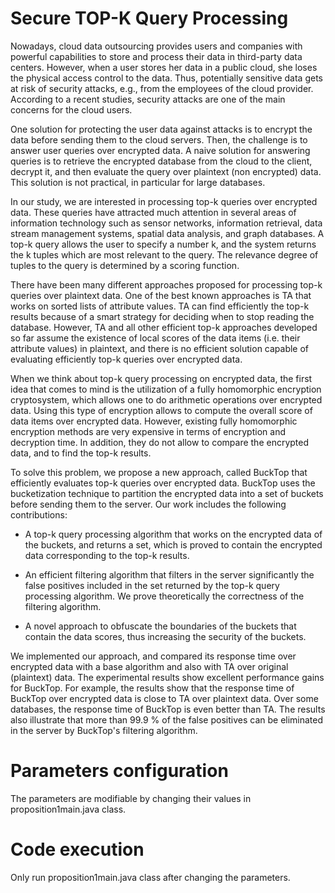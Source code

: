 # Secure TOP-K Query Processing
Nowadays, cloud data outsourcing provides users and companies with powerful capabilities to store and process their data in third-party data centers. However, when a user stores her data in a public cloud, she loses the physical access control to the data. Thus, potentially sensitive data gets at risk of security attacks, e.g., from the employees of the cloud provider. According to a recent studies, security attacks are one of the main concerns for the cloud users. 

One solution for protecting the user data against attacks is to encrypt the data before sending them to the cloud servers. Then, the challenge is to answer user queries over encrypted data. A naive solution for answering queries is to retrieve the encrypted database from the cloud to the client, decrypt it, and then evaluate the query over plaintext (non encrypted) data. This solution is not practical, in particular for large databases. 

In our study, we are interested in processing top-k queries over encrypted data. These queries have attracted much attention in several areas of information technology such as sensor networks, information retrieval, data stream management systems, spatial data analysis, and graph databases. A top-k query allows the user to specify a number k, and the system returns the k tuples which are most relevant to the query. The relevance degree of tuples to the query is determined by a scoring function.  

There have been many different approaches proposed for processing top-k queries over plaintext data. One of the best known approaches is TA that works on sorted lists of attribute values. TA can find efficiently the top-k results because of a smart strategy for deciding when to stop reading the database. However, TA and all other efficient top-k approaches developed so far assume the existence of local scores of the data items (i.e. their attribute values) in plaintext, and there is no efficient solution capable of evaluating efficiently top-k queries over encrypted data.

When we think about top-k query processing on encrypted data, the first idea that comes to mind is the utilization of a fully homomorphic encryption cryptosystem, which allows one to do arithmetic operations over encrypted data. Using this type of encryption allows to compute the overall score of data items over encrypted data. However, existing fully homomorphic encryption methods are very expensive in terms of encryption and decryption time. In addition, they do not allow to compare the encrypted data, and to find the top-k results. 

To solve this problem, we propose a new approach, called BuckTop that efficiently evaluates top-k queries over encrypted data. BuckTop uses the bucketization technique to partition the encrypted data into a set of buckets before sending them to the server. Our work includes the following contributions:

- A top-k query processing algorithm that works on the encrypted data of the buckets, and returns a set, which is proved to contain the encrypted data corresponding to the top-k results. 

- An efficient filtering algorithm that filters in the server significantly the false positives included in the set returned by the top-k query processing algorithm. We prove theoretically the correctness of the filtering algorithm. 

- A novel approach to obfuscate the boundaries of the buckets that contain the data scores, thus increasing the security of the buckets.

We implemented our approach, and compared its response time over encrypted data with a base algorithm and also with TA over original (plaintext) data. The experimental results show excellent performance gains for BuckTop. For example, the results show that the response time of BuckTop over encrypted data is close to TA over plaintext data. Over some databases, the response time of BuckTop is even better than TA. The results also illustrate that more than 99.9 \% of the false positives can be eliminated in the server by BuckTop's filtering algorithm.  

# Parameters configuration
The parameters are modifiable by changing their values in proposition1main.java class.
# Code execution 
Only run proposition1main.java class after changing the parameters.



